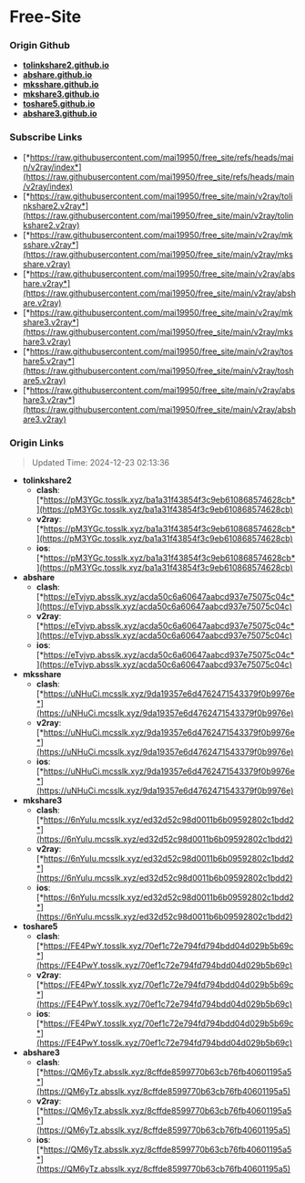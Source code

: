 # Free-Site

### Origin Github

- [**tolinkshare2.github.io**](https://github.com/tolinkshare2/tolinkshare2.github.io)
- [**abshare.github.io**](https://github.com/abshare/abshare.github.io)
- [**mksshare.github.io**](https://github.com/mksshare/mksshare.github.io)
- [**mkshare3.github.io**](https://github.com/mkshare3/mkshare3.github.io)
- [**toshare5.github.io**](https://github.com/toshare5/toshare5.github.io)
- [**abshare3.github.io**](https://github.com/abshare3/abshare3.github.io)

### Subscribe Links

- [*https://raw.githubusercontent.com/mai19950/free_site/refs/heads/main/v2ray/index*](https://raw.githubusercontent.com/mai19950/free_site/refs/heads/main/v2ray/index)
- [*https://raw.githubusercontent.com/mai19950/free_site/main/v2ray/tolinkshare2.v2ray*](https://raw.githubusercontent.com/mai19950/free_site/main/v2ray/tolinkshare2.v2ray)
- [*https://raw.githubusercontent.com/mai19950/free_site/main/v2ray/mksshare.v2ray*](https://raw.githubusercontent.com/mai19950/free_site/main/v2ray/mksshare.v2ray)
- [*https://raw.githubusercontent.com/mai19950/free_site/main/v2ray/abshare.v2ray*](https://raw.githubusercontent.com/mai19950/free_site/main/v2ray/abshare.v2ray)
- [*https://raw.githubusercontent.com/mai19950/free_site/main/v2ray/mkshare3.v2ray*](https://raw.githubusercontent.com/mai19950/free_site/main/v2ray/mkshare3.v2ray)
- [*https://raw.githubusercontent.com/mai19950/free_site/main/v2ray/toshare5.v2ray*](https://raw.githubusercontent.com/mai19950/free_site/main/v2ray/toshare5.v2ray)
- [*https://raw.githubusercontent.com/mai19950/free_site/main/v2ray/abshare3.v2ray*](https://raw.githubusercontent.com/mai19950/free_site/main/v2ray/abshare3.v2ray)

### Origin Links

> Updated Time: 2024-12-23 02:13:36

- **tolinkshare2**
  - **clash**: [*https://pM3YGc.tosslk.xyz/ba1a31f43854f3c9eb610868574628cb*](https://pM3YGc.tosslk.xyz/ba1a31f43854f3c9eb610868574628cb)
  - **v2ray**: [*https://pM3YGc.tosslk.xyz/ba1a31f43854f3c9eb610868574628cb*](https://pM3YGc.tosslk.xyz/ba1a31f43854f3c9eb610868574628cb)
  - **ios**: [*https://pM3YGc.tosslk.xyz/ba1a31f43854f3c9eb610868574628cb*](https://pM3YGc.tosslk.xyz/ba1a31f43854f3c9eb610868574628cb)
- **abshare**
  - **clash**: [*https://eTvjvp.absslk.xyz/acda50c6a60647aabcd937e75075c04c*](https://eTvjvp.absslk.xyz/acda50c6a60647aabcd937e75075c04c)
  - **v2ray**: [*https://eTvjvp.absslk.xyz/acda50c6a60647aabcd937e75075c04c*](https://eTvjvp.absslk.xyz/acda50c6a60647aabcd937e75075c04c)
  - **ios**: [*https://eTvjvp.absslk.xyz/acda50c6a60647aabcd937e75075c04c*](https://eTvjvp.absslk.xyz/acda50c6a60647aabcd937e75075c04c)
- **mksshare**
  - **clash**: [*https://uNHuCi.mcsslk.xyz/9da19357e6d4762471543379f0b9976e*](https://uNHuCi.mcsslk.xyz/9da19357e6d4762471543379f0b9976e)
  - **v2ray**: [*https://uNHuCi.mcsslk.xyz/9da19357e6d4762471543379f0b9976e*](https://uNHuCi.mcsslk.xyz/9da19357e6d4762471543379f0b9976e)
  - **ios**: [*https://uNHuCi.mcsslk.xyz/9da19357e6d4762471543379f0b9976e*](https://uNHuCi.mcsslk.xyz/9da19357e6d4762471543379f0b9976e)
- **mkshare3**
  - **clash**: [*https://6nYuIu.mcsslk.xyz/ed32d52c98d0011b6b09592802c1bdd2*](https://6nYuIu.mcsslk.xyz/ed32d52c98d0011b6b09592802c1bdd2)
  - **v2ray**: [*https://6nYuIu.mcsslk.xyz/ed32d52c98d0011b6b09592802c1bdd2*](https://6nYuIu.mcsslk.xyz/ed32d52c98d0011b6b09592802c1bdd2)
  - **ios**: [*https://6nYuIu.mcsslk.xyz/ed32d52c98d0011b6b09592802c1bdd2*](https://6nYuIu.mcsslk.xyz/ed32d52c98d0011b6b09592802c1bdd2)
- **toshare5**
  - **clash**: [*https://FE4PwY.tosslk.xyz/70ef1c72e794fd794bdd04d029b5b69c*](https://FE4PwY.tosslk.xyz/70ef1c72e794fd794bdd04d029b5b69c)
  - **v2ray**: [*https://FE4PwY.tosslk.xyz/70ef1c72e794fd794bdd04d029b5b69c*](https://FE4PwY.tosslk.xyz/70ef1c72e794fd794bdd04d029b5b69c)
  - **ios**: [*https://FE4PwY.tosslk.xyz/70ef1c72e794fd794bdd04d029b5b69c*](https://FE4PwY.tosslk.xyz/70ef1c72e794fd794bdd04d029b5b69c)
- **abshare3**
  - **clash**: [*https://QM6yTz.absslk.xyz/8cffde8599770b63cb76fb40601195a5*](https://QM6yTz.absslk.xyz/8cffde8599770b63cb76fb40601195a5)
  - **v2ray**: [*https://QM6yTz.absslk.xyz/8cffde8599770b63cb76fb40601195a5*](https://QM6yTz.absslk.xyz/8cffde8599770b63cb76fb40601195a5)
  - **ios**: [*https://QM6yTz.absslk.xyz/8cffde8599770b63cb76fb40601195a5*](https://QM6yTz.absslk.xyz/8cffde8599770b63cb76fb40601195a5)
